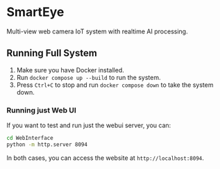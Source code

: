 # SmartEye
 Multi-view web camera IoT system with realtime AI processing.

<!-- TODO: fill in README.md -->

## Running Full System
1. Make sure you have Docker installed.
2. Run `docker compose up --build` to run the system.
3. Press `Ctrl+C` to stop and run `docker compose down` to take the system down.

### Running just Web UI
If you want to test and run just the webui server, you can:
```bash
cd WebInterface
python -m http.server 8094
```
In both cases, you can access the website at `http://localhost:8094`.